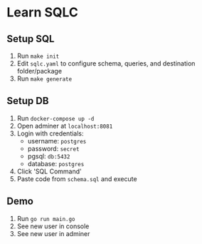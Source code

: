 # Learn SQLC

## Setup SQL
1. Run `make init`
2. Edit `sqlc.yaml` to configure schema, queries, and destination folder/package
3. Run `make generate`

## Setup DB
1. Run `docker-compose up -d`
2. Open adminer at `localhost:8081`
3. Login with credentials:
    * username: `postgres`
    * password: `secret`
    * pgsql: `db:5432`
    * database: `postgres`
4. Click 'SQL Command'
5. Paste code from `schema.sql` and execute

## Demo
1. Run `go run main.go`
2. See new user in console
3. See new user in adminer
